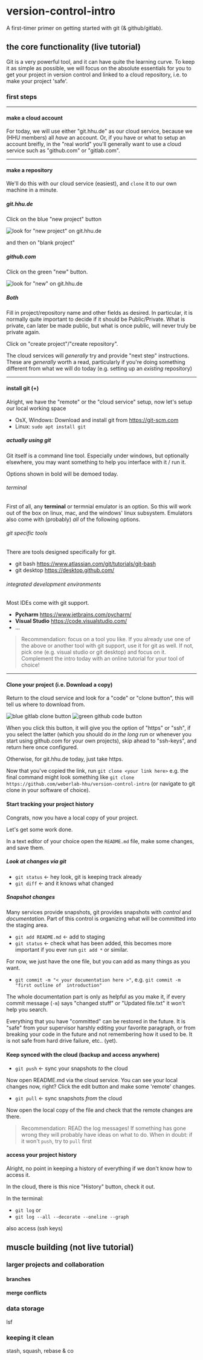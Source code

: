 # version-control-intro
A first-timer primer on getting started with git (& github/gitlab).

## the core functionality (live tutorial)
Git is a very powerful tool, and it can have quite the
learning curve. To keep it as simple as possible, we 
will focus on the absolute essentials for you to
get your project in version control and linked to a 
cloud repository, i.e. to make your project 'safe'.

### first steps

---
#### make a cloud account
For today, we will use either "git.hhu.de" as our cloud service, because
we (HHU members) all _have_ an account. Or, if you have or what to setup
an account breifly, in the "real world" you'll generally want to use a 
cloud service such as "github.com" or "gitlab.com".

---
#### make a repository
We'll do this with our cloud service (easiest), and `clone`
it to our own machine in a minute.

##### git.hhu.de
Click on the blue "new project" button

![look for "new project" on git.hhu.de](images/gitlab_new.png)

and then on "blank project"


##### github.com

Click on the green "new" button.

![look for "new" on git.hhu.de](images/github_new.png)

##### Both
Fill in project/repository name and other fields
as desired. In particular, it is normally quite important
to decide if it should be Public/Private. What is private,
can later be made public, but what is once public, will 
never truly be private again. 

Click on "create project"/"create repository".

The cloud services will _generally_ try and provide
"next step" instructions. These are _generally_ worth
a read, particularly if you're doing something different
from what we will do today (e.g. setting up an _existing_ repository)

---
#### install git (+)
Alright, we have the "remote" or the "cloud service" setup,
now let's setup our local working space

- OsX, Windows: Download and install git from https://git-scm.com
- Linux: `sudo apt install git`

##### actually using git
Git itself is a command line tool. 
Especially under windows, but optionally elsewhere,
you may want something to help you interface with it / run it.

Options shown in bold will be demoed today.

###### terminal
First of all, any **terminal** or termnial emulator is an option.
So this will work out of the box on linux, mac, and the windows'
linux subsystem. Emulators also come with (probably) _all_ of the
following options.

###### git specific tools
There are tools designed specifically for git.

 - git bash https://www.atlassian.com/git/tutorials/git-bash
 - git desktop https://desktop.github.com/

###### integrated development environments
Most IDEs come with git support. 
 - **Pycharm** https://www.jetbrains.com/pycharm/
 - **Visual Studio** https://code.visualstudio.com/
 - ...

> Recommendation: focus on a tool you like. If you already
> use one of the above or another tool with git support, 
> use it for git as well. If not,
> pick one (e.g. visual studio or git desktop) and focus on it. 
> Complement the intro today with an online tutorial for your
> tool of choice!

---

#### Clone your project (i.e. Download a copy)
Return to the cloud service and 
look for a "code" or "clone button", this will
tell us where to download from.

![blue gitlab clone button](images/clone_gitlab.png)
![green github code button](images/clone_github.png)

When you click this button, it will give you the option
of "https" or "ssh", if you select the latter (which
you should do _in the long run_ or whenever you start
using github.com for your own projects), 
skip ahead to "ssh-keys", and return here once configured.

Otherwise, for git.hhu.de today, just take https.

Now that you've copied the link, run
`git clone <your link here>`
e.g. the final command might look something like
`git clone https://github.com/weberlab-hhu/version-control-intro`
(or navigate to git clone in your software of choice).

#### Start tracking your project history
Congrats, now you have a local copy of your project.

Let's get some work done.

In a text editor of your choice open the `README.md` file,
make some changes, and save them.

##### Look at changes via git
 - `git status`  <- hey look, git is keeping track already
 - `git diff` <- and it knows what changed

##### Snapshot changes
Many services provide snapshots, git provides snapshots
with _control_ and _documentation_. Part of this control
is organizing what will be committed into the staging area.

 - `git add README.md`  <- add to staging
 - `git status` <- check what has been added, this becomes more important if 
   you ever run `git add *` or similar.

For now, we just have the one file, but you can add as
many things as you want.

- `git commit -m "< your documentation here >"`, 
   e.g. `git commit -m "first outline of  introduction"`

The whole documentation part is only as helpful as you make it,
if every commit message (`-m`) says "changed stuff" or "Updated file.txt" 
it won't help you search.

Everything that you have "committed" can be restored in the
future. It is "safe" from your supervisor harshly editing your
favorite paragraph, or from breaking your code in the future and
not remembering how it used to be. It is not safe from hard drive
failure, etc.. (yet).

#### Keep synced with the cloud (backup and access anywhere)

- `git push` <- sync your snapshots _to_ the cloud

Now open README.md via the cloud service. You can see your local
changes now, right? Click the edit button and make some 'remote'
changes.

- `git pull` <- sync snapshots _from_ the cloud 

Now open the local copy of the file and check that the remote
changes are there. 

> Recommendation: READ the log messages! If something has
> gone wrong they will probably have ideas on what to do. 
> When in doubt: if it won't `push`, try to `pull` first

#### access your project history

Alright, no point in keeping a history of everything
if we don't know how to access it. 

In the cloud, there is this nice "History" button,
check it out.

In the terminal:
- `git log` or
- `git log --all --decorate --oneline --graph`



also access (ssh keys)
## muscle building (not live tutorial)
### larger projects and collaboration
#### branches
#### merge conflicts

### data storage
lsf

### keeping it clean
stash, squash, rebase & co
